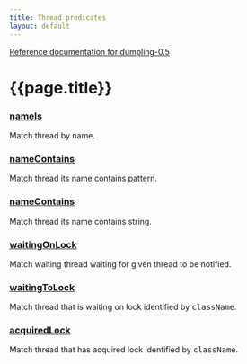 ```yaml
---
title: Thread predicates
layout: default
---
```

[Reference documentation for dumpling-0.5](.)
# {{page.title}}
### [nameIs](./apidocs/com/github/olivergondza/dumpling/model/ProcessThread.html#nameIs(java.lang.String))
Match thread by name.
### [nameContains](./apidocs/com/github/olivergondza/dumpling/model/ProcessThread.html#nameContains(java.util.regex.Pattern))
Match thread its name contains pattern.
### [nameContains](./apidocs/com/github/olivergondza/dumpling/model/ProcessThread.html#nameContains(java.lang.String))
Match thread its name contains string.
### [waitingOnLock](./apidocs/com/github/olivergondza/dumpling/model/ProcessThread.html#waitingOnLock(java.lang.String))
Match waiting thread waiting for given thread to be notified.
### [waitingToLock](./apidocs/com/github/olivergondza/dumpling/model/ProcessThread.html#waitingToLock(java.lang.String))
Match thread that is waiting on lock identified by <tt>className</tt>.
### [acquiredLock](./apidocs/com/github/olivergondza/dumpling/model/ProcessThread.html#acquiredLock(java.lang.String))
Match thread that has acquired lock identified by <tt>className</tt>.
